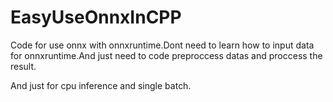 # EasyUseOnnxInCPP
Code for use onnx with onnxruntime.Dont need to learn how to input data for onnxruntime.And just need to code preproccess datas and proccess the result.

And just for cpu inference and single batch.
